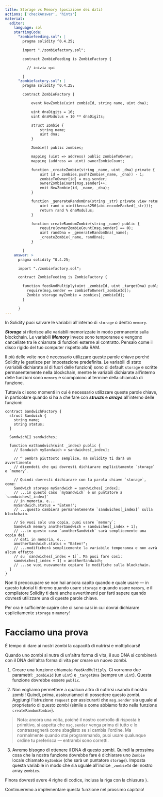```yaml
---
title: Storage vs Memory (posizione dei dati)
actions: ['checkAnswer', 'hints']
material:
  editor:
    language: sol
    startingCode:
      "zombiefeeding.sol": |
        pragma solidity ^0.4.25;

        import "./zombiefactory.sol";

        contract ZombieFeeding is ZombieFactory {

          // inizia qui

        }
      "zombiefactory.sol": |
        pragma solidity ^0.4.25;

        contract ZombieFactory {

            event NewZombie(uint zombieId, string name, uint dna);

            uint dnaDigits = 16;
            uint dnaModulus = 10 ** dnaDigits;

            struct Zombie {
                string name;
                uint dna;
            }

            Zombie[] public zombies;

            mapping (uint => address) public zombieToOwner;
            mapping (address => uint) ownerZombieCount;

            function _createZombie(string _name, uint _dna) private {
                uint id = zombies.push(Zombie(_name, _dna)) - 1;
                zombieToOwner[id] = msg.sender;
                ownerZombieCount[msg.sender]++;
                emit NewZombie(id, _name, _dna);
            }

            function _generateRandomDna(string _str) private view returns (uint) {
                uint rand = uint(keccak256(abi.encodePacked(_str)));
                return rand % dnaModulus;
            }

            function createRandomZombie(string _name) public {
                require(ownerZombieCount[msg.sender] == 0);
                uint randDna = _generateRandomDna(_name);
                _createZombie(_name, randDna);
            }

        }
    answer: >
      pragma solidity ^0.4.25;

      import "./zombiefactory.sol";

      contract ZombieFeeding is ZombieFactory {

        function feedAndMultiply(uint _zombieId, uint _targetDna) public {
          require(msg.sender == zombieToOwner[_zombieId]);
          Zombie storage myZombie = zombies[_zombieId];
        }

      }
---
```


In Solidity puoi salvare le variabili all'interno di `storage` o dentro `memory`.

**_Storage_** si riferisce alle variabili memorizzate in modo permanente sulla blockchain. Le variabili **_Memory_** invece sono temporanee e vengono cancellate tra le chiamate di funzioni esterne al contratto. Pensalo come il disco rigido del tuo computer rispetto alla RAM.

Il più delle volte non è necessario utilizzare queste parole chiave perché Solidity le gestisce per impostazione predefinita. Le variabili di stato (variabili dichiarate al di fuori delle funzioni) sono di default `storage` e scritte permanentemente nella blockchain, mentre le variabili dichiarate all'interno delle funzioni sono `memory` e scompaiono al termine della chiamata di funzione.

Tuttavia ci sono momenti in cui è necessario utilizzare queste parole chiave, in particolare quando si ha a che fare con **_structs_** e **_arrays_** all'interno delle funzioni:

```
contract SandwichFactory {
  struct Sandwich {
    string name;
    string status;
  }

  Sandwich[] sandwiches;

  function eatSandwich(uint _index) public {
    // Sandwich mySandwich = sandwiches[_index];

    // ^ Sembra piuttosto semplice, ma solidity ti darà un avvertimento
    // dicendoti che qui dovresti dichiarare esplicitamente `storage` o `memory`.

    // Quindi dovresti dichiarare con la parola chiave `storage`, come:
    Sandwich storage mySandwich = sandwiches[_index];
    // ...in questo caso `mySandwich` è un puntatore a `sandwiches[_index]`
    // in memoria, e...
    mySandwich.status = "Eaten!";
    // ...questo cambierà permanentemente `sandwiches[_index]` sulla blockchain.

    // Se vuoi solo una copia, puoi usare `memory`:
    Sandwich memory anotherSandwich = sandwiches[_index + 1];
    // ...in questo caso `anotherSandwich` sarà semplicemente una copia dei 
    // dati in memoria, e...
    anotherSandwich.status = "Eaten!";
    // ...modificherà semplicemente la variabile temporanea e non avrà alcun effetto
    // su `sandwiches[_index + 1]`. Ma puoi fare così:
    sandwiches[_index + 1] = anotherSandwich;
    // ...se vuoi nuovamente copiare le modifiche sulla blockchain.
  }
}
```

Non ti preoccupare se non hai ancora capito quando e quale usare — in questo tutorial ti diremo quando usare `storage` e quando usare `memory`, e il compilatore Solidity ti darà anche avvertimenti per farti sapere quando dovresti utilizzare una di queste parole chiave.

Per ora è sufficiente capire che ci sono casi in cui dovrai dichiarare esplicitamente `storage` o `memory`!

# Facciamo una prova

È tempo di dare ai nostri zombi la capacità di nutrirsi e moltiplicarsi!

Quando uno zombi si nutre di un'altra forma di vita, il suo DNA si combinerà con il DNA dell'altra forma di vita per creare un nuovo zombi.

1. Creare una funzione chiamata `feedAndMultiply`. Ci vorranno due parametri: `_zombieId` (un `uint`) e `_targetDna` (sempre un `uint`). Questa funzione dovrebbe essere `public`.

2. Non vogliamo permettere a qualcun altro di nutrirsi usando il nostro zombi! Quindi, prima, assicuriamoci di possedere questo zombi. Aggiungi l'istruzione `request` per assicurarti che `msg.sender` sia uguale al proprietario di questo zombi (simile a come abbiamo fatto nella funzione `createRandomZombie`).

> Nota: ancora una volta, poiché il nostro controllo di risposta è primitivo, si aspetta che `msg.sender` venga prima di tutto e lo contrassegnerà come sbagliato se si cambia l'ordine. Ma normalmente quando stai programmando, puoi usare qualunque ordine tu preferisca — entrambi sono corretti.

3. Avremo bisogno di ottenere il DNA di questo zombi. Quindi la prossima cosa che la nostra funzione dovrebbe fare è dichiarare uno `Zombie` locale chiamato `myZombie` (che sarà un puntatore `storage`). Imposta questa variabile in modo che sia uguale all'indice `_zombieId` del nostro array `zombies`.

Finora dovresti avere 4 righe di codice, inclusa la riga con la chiusura `}`. 

Continueremo a implementare questa funzione nel prossimo capitolo!
